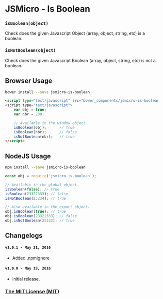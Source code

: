 # JSMicro - Is Boolean

### **`isBoolean(object)`**

Check does the given Javascript Object (array, object, string, etc) is a boolean.

### **`isNotBoolean(object)`**

Check does the given Javascript Boolean (array, object, string, etc) is not a boolean.

## Browser Usage

```bash
bower install --save jsmicro-is-boolean
```

```html
<script type="text/javascript" src="bower_components/jsmicro-is-boolean/index.js">
<script type="text/javascript">
    var obj = true;
    var nbr = 200;

    // Available in the window object.
    isBoolean(obj);      // true
    isBoolean(nbr);      // false
    isNotBoolean(nbr);   // true
</script>
```

## NodeJS Usage

```bash
npm install --save jsmicro-is-boolean
```

```js
const obj = require('jsmicro-is-boolean');

// Available in the global object.
isBoolean(false); // true
isBoolean(23322333); // false
isNotBoolean(23234); // true

// Also available in the export object.
obj.isBoolean(true); // true
obj.isBoolean(23322333); // false
obj.isNotBoolean(23333); // true
```

## Changelogs

#### **`v1.0.1 - May 21, 2016`**

* Added .npmignore

#### **`v1.0.0 - May 19, 2016`**

* Initial release.

### [The MIT License (MIT)](https://mahdaen.mit-license.org/)
